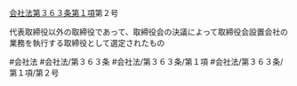 [会社法第３６３条第１項](会社法＿＿＿＿第３６３条第１項)第２号

代表取締役以外の取締役であって、取締役会の決議によって取締役会設置会社の業務を執行する取締役として選定されたもの


#会社法
#会社法/第３６３条
#会社法/第３６３条/第１項
#会社法/第３６３条/第１項/第２号
